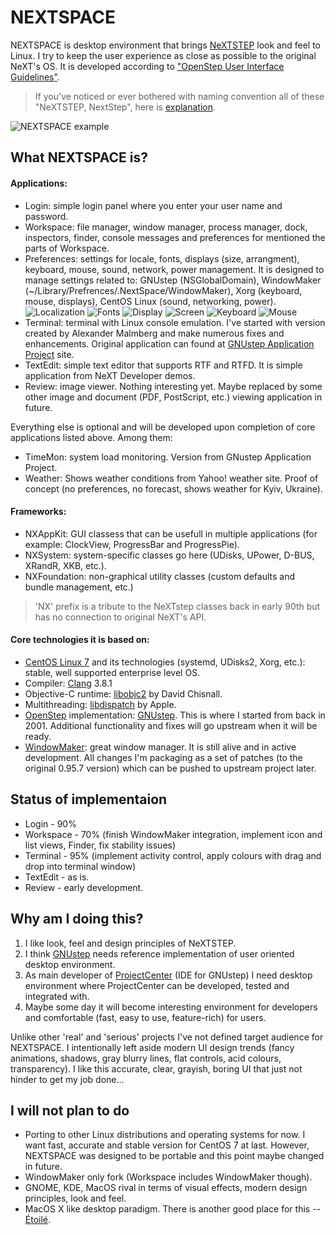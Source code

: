 # NEXTSPACE

NEXTSPACE is desktop environment that brings [NeXTSTEP](https://en.wikipedia.org/wiki/NeXTSTEP) look and feel to Linux. I try to keep the user experience as close as possible to the original NeXT's OS. It is developed according to ["OpenStep User Interface Guidelines"](http://www.gnustep.org/resources/documentation/OpenStepUserInterfaceGuidelines.pdf).
> If you've noticed or ever bothered with naming convention all of these "NeXTSTEP, NextStep", here is [explanation](https://github.com/trunkmaster/nextspace/blob/master/Documentation/OpenStep%20Confusion.md).

![NEXTSPACE example](https://github.com/trunkmaster/nextspace/blob/master/Documentation/NEXTSPACE_Screenshot.png)

## What NEXTSPACE is?
#### Applications:
* Login: simple login panel where you enter your user name and password.
* Workspace: file manager, window manager, process manager, dock, inspectors, finder, console messages and preferences for mentioned the parts of Workspace.
* Preferences: settings for locale, fonts, displays (size, arrangment), keyboard, mouse, sound, network, power management. It is designed to manage settings related to: GNUstep (NSGlobalDomain), WindowMaker (~/Library/Prefrences/.NextSpace/WindowMaker), Xorg (keyboard, mouse, displays), CentOS Linux (sound, networking, power).
![Localization](Documentation/Preferences-Localization.png) ![Fonts](Documentation/Preferences-Fonts.png) ![Display](Documentation/Preferences-Display.png) ![Screen](Documentation/Preferences-Screen.png) ![Keyboard](Documentation/Preferences-Keyboard-Layouts.png) ![Mouse](Documentation/Preferences-Mouse.png)
* Terminal: terminal with Linux console emulation. I've started with version created by Alexander Malmberg and make numerous fixes and enhancements. Original application can found at [GNUstep Application Project](http://www.nongnu.org/gap/terminal/index.html) site.
* TextEdit: simple text editor that supports RTF and RTFD. It is simple application from NeXT Developer demos.
* Review: image viewer. Nothing interesting yet. Maybe replaced by some other image and document (PDF, PostScript, etc.) viewing application in future.

Everything else is optional and will be developed upon completion of core applications listed above. Among them:
* TimeMon: system load monitoring. Version from GNustep Application Project.
* Weather: Shows weather conditions from Yahoo! weather site. Proof of concept (no preferences, no forecast, shows weather for Kyiv, Ukraine).

#### Frameworks:
* NXAppKit: GUI classess that can be usefull in multiple applications (for example: ClockView, ProgressBar and ProgressPie).
* NXSystem: system-specific classes go here (UDisks, UPower, D-BUS, XRandR, XKB, etc.).
* NXFoundation: non-graphical utility classes (custom defaults and bundle management, etc.)
>'NX' prefix is a tribute to the NeXTstep classes back in early 90th but has no connection to original NeXT's API.

#### Core technologies it is based on:
* [CentOS Linux 7](https://www.centos.org) and its technologies (systemd, UDisks2, Xorg, etc.): stable, well supported enterprise level OS.
* Compiler: [Clang](http://www.llvm.org/) 3.8.1
* Objective-C runtime: [libobjc2](https://github.com/gnustep/libobjc2) by David Chisnall.
* Multithreading: [libdispatch](https://github.com/apple/swift-corelibs-libdispatch) by Apple.
* [OpenStep](https://en.wikipedia.org/wiki/OpenStep) implementation: [GNUstep](http://www.gnustep.org). This is where I started from back in 2001. Additional functionality and fixes will go upstream when it will be ready.
* [WindowMaker](https://windowmaker.org/): great window manager. It is still alive and in active development. All changes I'm packaging as a set of patches (to the original 0.95.7 version) which can be pushed to upstream project later.

## Status of implementaion
* Login - 90%
* Workspace - 70% (finish WindowMaker integration, implement icon and list views, Finder, fix stability issues)
* Terminal - 95% (implement activity control, apply colours with drag and drop into terminal window)
* TextEdit - as is.
* Review - early development.

## Why am I doing this?
1. I like look, feel and design principles of NeXTSTEP.
2. I think [GNUstep](http://www.gnustep.org) needs reference implementation of user oriented desktop environment.
3. As main developer of [ProjectCenter](http://www.gnustep.org/experience/ProjectCenter.html) (IDE for GNUstep) I need desktop environment where ProjectCenter can be developed, tested and integrated with.
4. Maybe some day it will become interesting environment for developers and comfortable (fast, easy to use, feature-rich) for users.

Unlike other 'real' and 'serious' projects I've not defined target audience for NEXTSPACE. I intentionally left aside modern UI design trends (fancy animations, shadows, gray blurry lines, flat controls, acid colours, transparency). I like this accurate, clear, grayish, boring UI that just not hinder to get my job done...

## I will not plan to do
* Porting to other Linux distributions and operating systems for now. I want fast, accurate and stable version for CentOS 7 at last. However, NEXTSPACE was designed to be portable and this point maybe changed in future.
* WindowMaker only fork (Workspace includes WindowMaker though).
* GNOME, KDE, MacOS rival in terms of visual effects, modern design principles, look and feel.
* MacOS X like desktop paradigm. There is another good place for this -- [Étoilé](http://etoileos.com).
